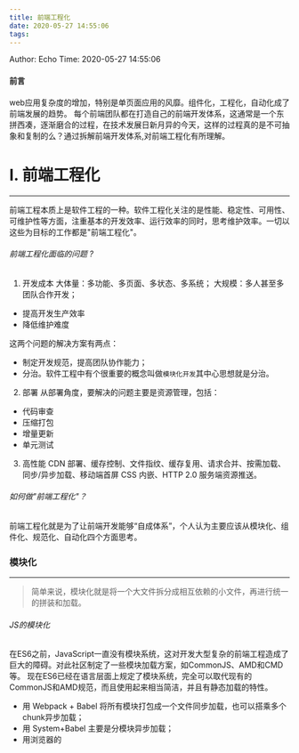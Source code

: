 ```yaml
---
title: 前端工程化
date: 2020-05-27 14:55:06
tags:
---
```


Author: Echo
Time: 2020-05-27 14:55:06

#### 前言

web应用复杂度的增加，特别是单页面应用的风靡。组件化，工程化，自动化成了前端发展的趋势。
每个前端团队都在打造自己的前端开发体系，这通常是一个东拼西凑，逐渐磨合的过程，在技术发展日新月异的今天，这样的过程真的是不可抽象和复制的么？通过拆解前端开发体系,对前端工程化有所理解。
# I. 前端工程化
---
前端工程本质上是软件工程的一种。软件工程化关注的是性能、稳定性、可用性、可维护性等方面，注重基本的开发效率、运行效率的同时，思考维护效率。一切以这些为目标的工作都是"前端工程化"。

###### 前端工程化面临的问题 ?
 1. 开发成本
大体量：多功能、多页面、多状态、多系统；
大规模：多人甚至多团队合作开发；

  * 提高开发生产效率
  * 降低维护难度

这两个问题的解决方案有两点：

* 制定开发规范，提高团队协作能力；
* 分治。软件工程中有个很重要的概念叫做`模块化开发`其中心思想就是分治。
 2. 部署
从部署角度，要解决的问题主要是资源管理，包括：
* 代码审查
* 压缩打包
* 增量更新
* 单元测试
3. 高性能
CDN 部署、缓存控制、文件指纹、缓存复用、请求合并、按需加载、同步/异步加载、移动端首屏 CSS 内嵌、HTTP 2.0 服务端资源推送。
###### 如何做"前端工程化"？
前端工程化就是为了让前端开发能够“自成体系”，个人认为主要应该从模块化、组件化、规范化、自动化四个方面思考。

### 模块化
---
>简单来说，模块化就是将一个大文件拆分成相互依赖的小文件，再进行统一的拼装和加载。
###### JS的模块化
在ES6之前，JavaScript一直没有模块系统，这对开发大型复杂的前端工程造成了巨大的障碍。对此社区制定了一些模块加载方案，如CommonJS、AMD和CMD等。
现在ES6已经在语言层面上规定了模块系统，完全可以取代现有的CommonJS和AMD规范，而且使用起来相当简洁，并且有静态加载的特性。

* 用 Webpack + Babel 将所有模块打包成一个文件同步加载，也可以搭乘多个chunk异步加载；
* 用 System+Babel 主要是分模块异步加载；
* 用浏览器的<script type="module">加载。
###### CSS的模块化
虽然SASS、LESS、Stylus等预处理器实现了CSS的文件拆分，但没有解决CSS模块化的一个重要问题：选择器的全局污染问题。

按道理，一个模块化的文件应该要隐藏内部作用域，只暴露少量接口给使用者。而按照目前预处理器的方式，导入一个CSS模块后，已存在的样式有被覆盖的风险。虽然重写样式是CSS的一个优势，但这并不利于多人协作。

为了避免全局选择器的冲突，需要制定CSS命名风格：
* BEM风格
* Bootstrap风格
* 团队CSS规范

但是这毕竟是弱约束。所以很赞同一句话：

>与其费尽心思地告诉别人要遵守某种规则，以规避某种痛苦，倒不如从工具层面就消灭这种痛苦。

从工具层面，社区又创造出`Shadow DOM`、`CSS in JS`和`CSS Modules`三种解决方案。

* Shadow DOM是WebComponents的标准。它能解决全局污染问题，但目前很多浏览器不兼容，对我们来说还很久远；
* CSS in JS是彻底抛弃CSS，使用JS或JSON来写样式。这种方法很激进，不能利用现有的CSS技术，而且处理伪类等问题比较困难；
* CSS Modules仍然使用CSS，只是让JS来管理依赖。它能够最大化地结合CSS生态和JS模块化能力，目前来看是最好的解决方案。Vue的`scoped` style也算是一种。
###### 资源的模块化
Webpack的强大之处不仅仅在于它统一了JS的各种模块系统，取代了Browserify、RequireJS、SeaJS的工作。更重要的是它的万能模块加载理念，即所有的资源都可以且也应该模块化。
* `依赖关系单一化`。所有CSS和图片等资源的依赖关系统一走JS路线，无需额外处理CSS预处理器的依赖关系，也不需处理代码迁移时的图片合并、字体图片等路径问题；
* `资源处理集成化`。现在可以用loader对各种资源做各种事情，比如复杂的vue-loader等等；
* `项目结构清晰化`。使用Webpack后，你的项目结构总可以表示成这样的函数： `dest = webpack(src, config)`。
### 组件化
---
从UI拆分下来的每个包含模板(HTML)+样式(CSS)+逻辑(JS)功能完备的结构单元，我们称之为组件。

>`组件化≠模块化`。模块化只是在文件层面上，对代码或资源的拆分；而组件化是在设计层面上，对UI（用户界面）的拆分。

随着 web 应用规模越来越大，模块/组件化开发的需求就显得越来越迫切。模块/组件化开发的核心思想是分治，主要针对的是开发和维护阶段。

1.  Web 应用的组件化开发。[http://blog.jobbole.com/56161/](http://blog.jobbole.com/56161/)
2.  前端组件化开发实践。[http://web.jobbole.com/82689/](http://web.jobbole.com/82689/)
3.  大规模的前端组件化与模块化。[http://www.infoq.com/cn/news/...](http://www.infoq.com/cn/news/2014/04/front-end-modular)

###### 为什么搭建私有组件库?
* 可复用 跨项目可以使用同一套私有组件库
* 方便维护 如需组件调整 只需要修改组件库 不需要跨项目重复修改

##### 添加新组件原则

* 组件应先存在于具体项目中，经过重复验证后再抽象、沉淀到本组件库中
* Vue component 只应负责渲染数据和内部逻辑，尽可能不包含 &dollar;t 国际化、ajax 请求等业务数据和逻辑
* 组件和其他模块应尽可能的搭配单元测试、可运行的 storybook 例子
* 应该在 CHANGELOG 中记录每次增删改的组件信息等

### 规范化
---

规范化其实是工程化中很重要的一个部分，项目初期规范制定的好坏会直接影响到后期的开发质量。

比如：

* ######目录结构的制定
* ######编码规范
    制定一套良好的编码规范可以增强团队开发协作、提高代码质量。
`推荐参考`
**凹凸实验室**打造的[前端代码规范](https://guide.aotu.io/docs/index.html)。
**Javascript Airbnb** 开发规范 [https://github.com/airbnb/jav...](https://github.com/airbnb/javascript)
  * HTML规范
  * CSS规范
  * JS规范
  * 图片规范
  * 命名规范
* ######前后端接口规范
  “基于 Ajax 带来的 SPA 时代”，这种模式下，前后端的分工非常清晰，前后端的关键协作点是 Ajax 接口，引发一个重要问题：前后端的对接界面双方却关注甚少，没有任何接口约定规范情况下各自撸起袖子就是干，导致我们在产品项目开发过程中，前后端的接口联调对接工作量占比在30%-50%左右，甚至会更高。往往前后端接口联调对接及系统间的联调对接都是整个产品项目研发的软肋。

  接口规范主要初衷就是规范约定先行，尽量避免沟通联调产生的不必要的问题，让大家身心愉快地专注于各自擅长的领域。
* ###### 文档规范

* ###### 组件管理

* ###### git分支管理

* ###### commit描述规范

* ###### 定期 CodeReview

### 自动化
---
   前端工程化的很多脏活累活都应该交给自动化工具来完成。需要秉持的一个理念是:

>任何简单机械的重复劳动都应该让机器去完成。

* 图标合并

* 持续继承

* 自动化构建

* 自动化部署

* 自动化测试

# II. 工程化具体方法
---
## 1. 性能优化
浏览器缓存是 Web 性能优化的重要方式。那么浏览器缓存的过程究竟是怎么样的呢？

浏览器缓存主要分为`强强缓存（也称本地缓存）`和`协商缓存（也称弱缓存）`。
 ######强缓存
 *  Expires 是 http1.0 的规范，它的值是一个绝对时间的 GMT 格式的时间字符串。如我现在这个网页的 Expires 值是：expires:Fri, 14 Apr 2017 10:47:02 GMT。这个时间代表这这个资源的失效时间，只要发送请求时间是在 Expires 之前，那么本地缓存始终有效，则在缓存中读取数据。所以这种方式有一个明显的缺点，由于失效的时间是一个绝对时间，所以当服务器与客户端时间偏差较大时，就会导致缓存混乱。如果同时出现 Cache-Control:max-age 和 Expires，那么 max-age 优先级更高。
* Cache-Control 是在 http1.1 中出现的，主要是利用该字段的 max-age 值来进行判断，它是一个相对时间，例如 Cache-Control:max-age=3600，代表着资源的有效期是 3600 秒。cache-control 除了该字段外，还有下面几个比较常用的设置值：

  no-cache：不使用本地缓存。需要使用缓存协商，先与服务器确认返回的响应是否被更改，如果之前的响应中存在 ETag，那么请求的时候会与服务端验证，如果资源未被更改，则可以避免重新下载。

  no-store：直接禁止游览器缓存数据，每次用户请求该资源，都会向服务器发送一个请求，每次都会下载完整的资源。

  public：可以被所有的用户缓存，包括终端用户和 CDN 等中间代理服务器。
  private：只能被终端用户的浏览器缓存，不允许 CDN 等中继缓存服务器对其缓存。
  Cache-Control 与 Expires 可以在服务端配置同时启用，同时启用的时候   Cache-Control 优先级高。
 ######弱缓存/协商缓存
**Etag 和 If-None-Match**

Etag/If-None-Match 返回的是一个校验码。ETag 可以保证每一个资源是唯一的，资源变化都会导致 ETag 变化。服务器根据浏览器上送的 If-None-Match 值来判断是否命中缓存

与 Last-Modified 不一样的是，当服务器返回 304 Not Modified 的响应时，由于 ETag 重新生成过，response header 中还会把这个 ETag 返回，即使这个 ETag 跟之前的没有变化。

**Last-Modify/If-Modify-Since**

浏览器第一次请求一个资源的时候，服务器返回的 header 中会加上 Last-Modify，Last-modify 是一个时间标识该资源的最后修改时间，例如 Last-Modify: Thu,31 Dec 2037 23:59:59 GMT。

当浏览器再次请求该资源时，request 的请求头中会包含 If-Modify-Since，该值为缓存之前返回的 Last-Modify。服务器收到 If-Modify-Since 后，根据资源的最后修改时间判断是否命中缓存。

如果命中缓存，则返回 304，并且不会返回资源内容，并且不会返回 Last-Modify。

Last-Modified 与 ETag 是可以一起使用的，服务器会优先验证 ETag
* * *
![image.png](https://upload-images.jianshu.io/upload_images/11846892-c4678e7b6821f8b1.png?imageMogr2/auto-orient/strip%7CimageView2/2/w/1240)

* * *

![image.png](https://upload-images.jianshu.io/upload_images/11846892-4c9053e0fd74c93f.png?imageMogr2/auto-orient/strip%7CimageView2/2/w/1240)


#### 访问量和性能指标

a.css 的请求，如果每次用户访问页面都要加载，很影响性能，很浪费带宽

![image.png](https://upload-images.jianshu.io/upload_images/11846892-41104d7c231d27e3.png?imageMogr2/auto-orient/strip%7CimageView2/2/w/1240)


* * *

利用 304，让浏览器使用本地缓存。304 叫协商缓存，这玩意还是要和服务器通信一次，我们的优化级别是变态级，所以必须彻底灭掉这个请求，变成这样：
![image.png](https://upload-images.jianshu.io/upload_images/11846892-2fd0094493df3b08.png?imageMogr2/auto-orient/strip%7CimageView2/2/w/1240)
强制浏览器使用本地缓存（cache-control/expires），不要和服务器通信。好了，请求方面的优化已经达到变态级别，那问题来了：你都不让浏览器发资源请求了，这缓存咋更新？

很好，相信有人想到了办法：通过`更新页面中引用的资源路径，让浏览器主动放弃缓存，加载新资源`。好像这样：

![`](https://upload-images.jianshu.io/upload_images/11846892-577a64c93602bf2e.png?imageMogr2/auto-orient/strip%7CimageView2/2/w/1240)

页面引用了 3 个 css，而某次上线只改了其中的 a.css，如果所有链接都更新版本，就会导致 b.css，c.css 的缓存也失效，那岂不是又有浪费了？！

![image.png](https://upload-images.jianshu.io/upload_images/11846892-c3a7badbd331fd6c.png?imageMogr2/auto-orient/strip%7CimageView2/2/w/1240)

重新开启变态模式，我们不难发现，要解决这种问题，必须让 url 的修改与文件内容关联，也就是说，只有文件内容变化，才会导致相应 url 的变更，从而实现文件级别的精确缓存控制。

什么东西与文件内容相关呢？我们会很自然的联想到利用  `数据摘要算法` 对文件求摘要信息，摘要信息与文件内容一一对应，就有了一种可以精确到单个文件粒度的缓存控制依据了。好了，我们把 url 改成带摘要信息的：
![image.png](https://upload-images.jianshu.io/upload_images/11846892-027cf303a23fc22f.png?imageMogr2/auto-orient/strip%7CimageView2/2/w/1240)

现代互联网企业，为了进一步提升网站性能，会把静态资源和动态网页分集群部署，静态资源会被部署到 CDN 节点上，网页中引用的资源也会变成对应的部署路径：

![image.png](https://upload-images.jianshu.io/upload_images/11846892-ae5c4239f5b12df1.png?imageMogr2/auto-orient/strip%7CimageView2/2/w/1240)


这次发布，同时改了页面结构和样式，也更新了静态资源对应的 url 地址，现在要发布代码上线，亲爱的前端研发同学，你来告诉我，咱们是先上线页面，还是先上线静态资源？

![image.png](https://upload-images.jianshu.io/upload_images/11846892-f05ceb812e53f51c.png?imageMogr2/auto-orient/strip%7CimageView2/2/w/1240)


* **先部署页面，再部署资源**：在二者部署的时间间隔内，如果有用户访问页面，就会在新的页面结构中加载旧的资源，并且把这个旧版本的资源当做新版本缓存起来，其结果就是：用户访问到了一个样式错乱的页面，除非手动刷新，否则在资源缓存过期之前，页面会一直执行错误。
* **先部署资源，再部署页面**：在部署时间间隔之内，有旧版本资源本地缓存的用户访问网站，由于请求的页面是旧版本的，资源引用没有改变，浏览器将直接使用本地缓存，这种情况下页面展现正常；但没有本地缓存或者缓存过期的用户访问网站，就会出现旧版本页面加载新版本资源的情况，导致页面执行错误，但当页面完成部署，这部分用户再次访问页面又会恢复正常了。

---
好的，上面一坨分析想说的就是：先部署谁都不成！都会导致部署过程中发生页面错乱的问题。所以，访问量不大的项目，可以让研发同学苦逼一把，等到半夜偷偷上线，先上静态资源，再部署页面，看起来问题少一些。
有些公司超变态，没有这样的“绝对低峰期”，只有“相对低峰期”。So，为了稳定的服务，还得继续追求极致啊！

这个奇葩问题，起源于资源的 覆盖式发布，用 待发布资源 覆盖 已发布资源，就有这种问题。解决它也好办，就是实现 非覆盖式发布。

![image.png](https://upload-images.jianshu.io/upload_images/11846892-3f21dab466192813.png?imageMogr2/auto-orient/strip%7CimageView2/2/w/1240)

看上图，用文件的摘要信息来对资源文件进行重命名，把摘要信息放到资源文件发布路径中，这样，内容有修改的资源就变成了一个新的文件发布到线上，不会覆盖已有的资源文件。上线过程中，先全量部署静态资源，再灰度部署页面，整个问题就比较完美的解决了。

---
所以，静态资源优化方案，基本上要实现这么几个东西：

配置超长时间的本地缓存 —— 节省带宽，提高性能
采用内容摘要作为缓存更新依据 —— 精确的缓存控制
静态资源 CDN 部署 —— 优化网络请求
更资源发布路径实现非覆盖式发布 —— 平滑升级
总之，前端性能优化绝逼是一个工程问题！
---
## 2. 静态资源部署 CDN
CDN[Content Delivery Network] 内容分发网络 主要功能是在不同的地点缓存内容，通过负载均衡技术，将用户的请求定向到最合适的缓存服务器上去获取内容
![image.png](https://upload-images.jianshu.io/upload_images/11846892-80610fe2d3c9090e.png?imageMogr2/auto-orient/strip%7CimageView2/2/w/1240)
总结一下 CDN 的工作原理：通过权威 DNS 服务器来实现最优节点的选择，通过缓存来减少源站的压力。

---
CDN 应用场景：

静态网页
图片小文件、博客
大文件下载
软件下载、视频点播或图片存储网站
动态加速
直播网站
应用加速
手机 APP
除却 CDN 自身的优势，在前端工程中，将静态文件放到 CDN 上，可以直观地减小资源包大小，同时加快首屏加载。

若不使用 CDN，则所有的资源都会被打包到 app.js 和 vendor.js 中，页面需要等到这两个包下载完成才可以显示。
若使用 CDN，则可以利用浏览器多线程的优势，同时下载若干静态文件以及剩下的 app.js 和 vendor.js，以此达到加快加载的目的。

---

### 3. 自动化文档生成

`commit message` 作用

*   提供更多的历史信息，方便快速浏览
*   过滤某些 commit（比如文档改动），便于快速查找信息
*   直接从 commit 生成 Change log
*   可读性好，清晰，不必深入看代码即可了解当前 commit 的作用。
*   为 Code Reviewing（代码审查）做准备
*   方便跟踪工程历史
*   提高项目的整体质量，提高个人工程素质

目前，社区有多种 Commit message 的写法规范，我们介绍的工具是 commitizen，它使用的是 Angular 规范[AngularJS Git Commit Message Conventions](https://docs.google.com/document/d/1QrDFcIiPjSLDn3EL15IJygNPiHORgU1_OOAqWjiDU5Y/edit#heading=h.greljkmo14y0)，这是目前使用最广的写法，并且有对应的工具去生成 change log。

**标准说明**

每次提交， Commit message 都包括 Header, Body 和 Footer 三个部分。

```
<type>(<scope>): <subject>
// 空行
<body>
// 空行
<footer>
```

* * *

**Header** 部分只有一行，包括三个字段：type, scope 和 subject 。
type 用于说明提交的类别，只运行使用下面几种，

*   feat: 新功能
*   fix: 修复 bug
*   docs: 仅仅修改了文档，比如 README, CHANGELOG, CONTRIBUTE 等等
*   style: 格式更新（不影响代码运行的变动）
*   refactor: 重构（既不是新增功能，又不是 bug 修复）
*   test: 添加测试
*   chore: 构建过程或辅助工具的变动
*   perf: 优化相关，比如提升性能、体验
*   revert: 回滚到上一个版本
*   ci：自动化流程配置修改

如果是 feat 和 fix ，则这个 commit 将肯定出现在 change log 中，其它情况可自行决定是否放入。

scope 用于说明 commit 影响的范围 比如数据层、控制层、视图层等等，视项目不同而不同。

subject 是 commit 目的的简短描述，不超过 50 个字符。

*   以动词开头，使用第一人称现在时，比如 change，而不是 changed 或 changes
*   第一个字母小写
*   结尾不要加句号

* * *

**Body** 部分是对本次 commit 的详细描述，可分成多行。但是一般我都不写。

**Footer** 部分只用于两种情况。

不兼容变动

如果当前代码与上一个版本不兼容，则 Footer 部分以 BREAKING CHANGE 开头，后面是对变动的描述、以及变动理由和迁移方法。

```
BREAKING CHANGE: isolate scope bindings definition has changed.

    To migrate the code follow the example below:

    Before:

    scope: {
      myAttr: 'attribute',
    }

    After:

    scope: {
      myAttr: '@',
    }

    The removed `inject` wasn't generaly useful for directives so there should be no code using it.
```

* * *

关闭 Issue
如果当前 commit 针对某个 issue ，那么可以在 Footer 部分关闭这个 issue 。

```
Closes #1234
```

```
Closes #1234, $1235, #1236
```

**Revert**

如果当前 commit 用于撤销以前的 commit，则必须以 revert:开头，后面跟着被撤销 Commit 的 Header

```
revert: feat(pencil): add 'graphiteWidth' option
<br />
This reverts commit 667ecc1654a317a13331b17617d973392f415f02.
```

*   Body 部分的格式是固定的，必须写成 This reverts commit .，其中的 hash 是被撤销 commit 的 SHA 标识符。
*   如果当前 commit 与被撤销的 commit，在同一个发布（release）里面，那么它们都不会出现在 Change log 里面。如果两者在不同的发布，那么当前 commit，会出现在 Change log 的 Reverts 小标题下面。

* * *

##### 自动生成 changelog 文档

###### commitizen

Commitizen 是一个撰写合格 Commit message 的工具。。

```
npm install -g commitizen
# 在项目目录里，运行下面的命令，使其支持 Angular 的 Commit message 格式。
commitizen init cz-conventional-changelog --save --save-exact
```

用 git cz -m 代替 git commit -m 就可以轻松的写出 Angular 规范的 commit message 了。

###### validate-commit-msg

用于检查 Node 项目的 Commit message 是否符合格式。

###### conventional-changelog

生成 Change log 的工具，运行下面的命令即可。

```
npm install -g conventional-changelog-cli
cd my-project
conventional-changelog -p angular -i CHANGELOG.md -s
```

* * *

如果你的所有 Commit 都符合 Angular 格式，那么发布新版本时， Change log 就可以用脚本自动生成

生成的文档包括以下三个部分。

*   New features
*   Bug fixes
*   Breaking changes.

每个部分都会罗列相关的 commit ，并且有指向这些 commit 的链接。当然，生成的文档允许手动修改，所以发布前，你还可以添加其他内容。

为了方便使用，可以将其写入 package.json 的 scripts 字段。

```
{
  "scripts": {
    "changelog": "conventional-changelog -p angular -i CHANGELOG.md -w -r 0"
  }
}
```

```
npm run changelog
```

### 4. 前端埋点
**目的** 
获取用户基本信息、行为以及跟踪产品在用户端的使用情况，并以监控数据为基础，指明产品优化的方向。
**前端监控类别**
前端监控可以分为三类：数据监控、性能监控和异常监控。
`数据监控`就是监听用户信息和行为，常见的监控项有

*PV(page view 页面访问量)：即页面浏览量或点击量
* UV(unique visitor 独立访客)：指访问某个站点或点击某条新闻的不同 IP 地址的人数
* 用户在每一个页面的停留时间
* 用户通过什么入口来访问该网页
* 用户在相应的页面中触发的行为
统计这些数据是有意义的，比如我们知道了用户来源的渠道，可以促进产品的推广，知道用户在每一个页面停留的时间，可以针对停留较长的页面，增加广告推送等等。

`性能监控`指的是监听前端的性能，主要包括监听网页或者说产品在用户端的体验。常见的性能监控项包括：

* 不同用户，不同机型和不同系统下的首屏加载时间
* http 等请求的响应时间
* 静态资源整体下载时间
* 页面渲染时间
* 页面交互动画完成时间
这些性能监控的结果，可以展示前端性能的好坏，根据性能监测的结果可以进一步的去优化前端性能，比如兼容低版本浏览器的动画效果，加快首屏加载等等。

`异常监控`由于产品的前端代码在执行过程中也会发生异常，因此需要引入异常监控。及时的上报异常情况，可以避免线上故障的发上。虽然大部分异常可以通过 try catch 的方式捕获，但是比如内存泄漏以及其他偶现的异常难以捕获。常见的需要监控的异常包括：

* Javascript 的异常监控
* 样式丢失的异常监控
* 服务器请求的异常监控
我们说完了前端监控的三个分类，现在就来聊聊怎么实现前端监控。实现前端监控，第一步肯定是将我们要监控的事项（数据）给收集起来，再提交给后台，最后进行数据分析。数据收集的丰富性和准确性会直接影响到我们做前端监控的质量，因为我们会以此为基础，为产品的未来发展指引方向。
***
#####前端埋点分类


收集监控数据我们是通过前端埋点来实现的，目前常见的前端埋点方法有三种：`  `手动埋点`、`可视化埋点`和`无埋点`。
**手动埋点**，也叫代码埋点，即纯手动写代码，调用埋点 SDK 的函数，在需要埋点的业务逻辑功能位置调用接口，上报埋点数据，像友盟、百度统计等第三方数据统计服务商大都采用这种方案。
优势:

  * 可自定义属性，自定义事件
   * 可以细化需求
   * 相比其他埋点方式减少服务器压力

缺陷:

   * 工程量大的话，手动埋点会出现疏漏，不方便审查。
   * 需求变更要重新埋点，成本高。
   * 每次需求变更都要重新发布版本，对线上系统稳定性有一定危害

```
$(document).ready(() => {
  // ... 这里是你的业务逻辑代码
  sendData(params) //这里是发送你的埋点数据，params是你封装的埋点数据
})
```
***
**前端框架式手动埋点**

如果使用 Vue 或者 React 等前端框架，这些框架都有自己的各种生命周期，为了减少重复性的手动埋点次数，可以在各个生命周期位置，根据你的需求封装你所需的埋点。比如你是 SPA 单页应用，你希望在每一个页面的 componentDidMount 埋点，并由此确定用户已经打开了页面。

css 埋点：
```
.link:active::after {
  content: url('http://www.example.com?action=yourdata');
}
<a class="link">点击我，会发埋点数据</a>
```
***
**可视化埋点**解决了纯手动埋点的开发成本和更新成本，通过可视化工具快速配置采集节点（圈点），在前端自动解析配置，并根据配置上传埋点数据，比起手动埋点看起来更无痕，

比如国外比较早做可视化的是 Mixpanel，国内较早支持可视化埋点的有 TalkingData、诸葛 IO，2017 年腾讯的 MTA 也宣布支持可视化埋点；
***
**无埋点**则是前端自动采集全部事件，上报埋点数据，由后端来过滤和计算出有用的数据。

优点:
前端只要一次加载埋点脚本

缺点:
服务器性能压力山大

采用无埋点技术的有主流的 GrowingIO、神策。无埋点则是前端自动采集全部事件，上报埋点数据，由后端来过滤和计算出有用的数据。

#VI. 总结
---

在业界内有这么一句话：任何简单机械的重复劳动都应该让机器去完成。现代前端技术不再是以前刀耕火种的年代了。所以前端工程化的很多脏活累活都应该交给自动化工具来完成。

如何选型技术、如何定制规范、如何分治系统、如何优化性能、如何加载资源，当你从切图开始转变为思考这些问题的时候，我想说：

你好，工程师！



参考链接：
1.  [前端工程化的理解](https://www.jianshu.com/p/88ed70476adb)
2.  [大公司里怎样开发和部署前端代码？]([https://www.zhihu.com/question/20790576/answer/32602154])
3. [前端埋点的那些事](http://www.imooc.com/article/27151)
4.  [小谈前端埋点](https://www.jianshu.com/p/645a26619508)
2.  [前端工程——基础篇](https://github.com/fouber/blog/issues/10)
3.  [http-proxy-middleware](https://www.jianshu.com/p/a248b146c55a)
4.  [Webpack dev server 使用 http-proxy 解决跨域问题](https://www.jianshu.com/p/3bdff821f859)
5.  [chimurai/http-proxy-middleware](https://github.com/chimurai/http-proxy-middleware)
6.  [详解 webpack-dev-server 的简单使用](https://www.jb51.net/article/137608.htm)
7.  [html-webpack-plugin](https://github.com/jantimon/html-webpack-plugin)
8.  [webpack 使用 HtmlWebpackPlugin 进行 cdn 配置](https://www.jianshu.com/p/9248db0349fb)
9.  [CDN 是什么？使用 CDN 有什么优势？](https://blog.csdn.net/const_ly/article/details/79788728)
10.  [webpack4-06-开发、生产环境、动态 CDN 配置](https://www.codercto.com/a/76835.html)
11.  [HTTP 强缓存和协商缓存](https://segmentfault.com/a/1190000008956069)
12.  [Cache-Control 之 no-cache 和 max-age=0](https://www.jianshu.com/p/1744780ddda0)
13.  [Commit message 代码提交规范](https://segmentfault.com/a/1190000019579621)
14.  [Commit message 和 Change log 编写指南](http://www.ruanyifeng.com/blog/2016/01/commit_message_change_log.html)
15.  [git commit 、CHANGELOG 和版本发布的标准自动化](https://www.cnblogs.com/zivxiaowei/p/10089201.html)

